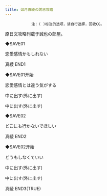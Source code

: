 ```yaml
---
title: 如月真綾の誘惑攻略
---
```


                注：( )标注的选项，请自行选择，回收CG。

原日文攻略刊载于誠也の部屋。



◆SAVE01

恋愛感情かもしれない



真綾 END1



◆SAVE01开始

恋愛感情とは違う気がする

中に出す(外に出す)

中に出す(外に出す)

◆SAVE02

どこにも行かないでほしい



真綾 END2



◆SAVE02开始

どうもしなくていい

中に出す(外に出す)

中に出す(外に出す)



真綾 END3(TRUE)


              
